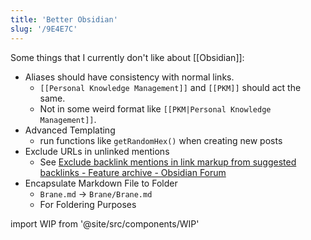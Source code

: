 ```yaml
---
title: 'Better Obsidian'
slug: '/9E4E7C'
---
```


Some things that I currently don't like about [[Obsidian]]:

- Aliases should have consistency with normal links.
  - `[[Personal Knowledge Management]]` and `[[PKM]]` should act the same.
  - Not in some weird format like `[[PKM|Personal Knowledge Management]]`.
- Advanced Templating
  - run functions like `getRandomHex()` when creating new posts
- Exclude URLs in unlinked mentions
  - See [Exclude backlink mentions in link markup from suggested backlinks - Feature archive - Obsidian Forum](https://forum.obsidian.md/t/exclude-backlink-mentions-in-link-markup-from-suggested-backlinks/7092)
- Encapsulate Markdown File to Folder
	- `Brane.md` → `Brane/Brane.md`
	- For Foldering Purposes

import WIP from '@site/src/components/WIP'

<WIP />
